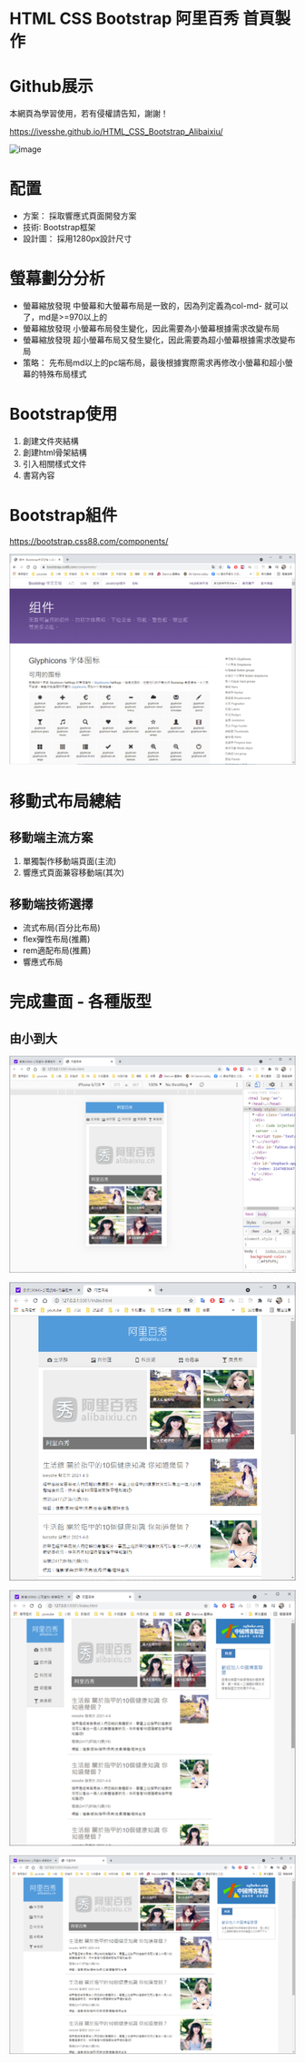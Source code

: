 # HTML CSS Bootstrap 阿里百秀 首頁製作

# Github展示

本網頁為學習使用，若有侵權請告知，謝謝！

https://ivesshe.github.io/HTML_CSS_Bootstrap_Alibaixiu/

![image](./images/20210407205803.png)

# 配置

- 方案： 採取響應式頁面開發方案
- 技術∶ Bootstrap框架
- 設計圖： 採用1280px設計尺寸

# 螢幕劃分分析

- 螢幕縮放發現 中螢幕和大螢幕布局是一致的，因為列定義為col-md- 就可以了，md是>=970以上的
- 螢幕縮放發現 小螢幕布局發生變化，因此需要為小螢幕根據需求改變布局
- 螢幕縮放發現 超小螢幕布局又發生變化，因此需要為超小螢幕根據需求改變布局
- 策略： 先布局md以上的pc端布局，最後根據實際需求再修改小螢幕和超小螢幕的特殊布局樣式

# Bootstrap使用

1. 創建文件夾結構
2. 創建html骨架結構
3. 引入相關樣式文件
4. 書寫內容


# Bootstrap組件

https://bootstrap.css88.com/components/

![image](./images/20210408165244.png)


# 移動式布局總結

## 移動端主流方案

1. 單獨製作移動端頁面(主流)
2. 響應式頁面兼容移動端(其次)

## 移動端技術選擇

- 流式布局(百分比布局)
- flex彈性布局(推薦)
- rem適配布局(推薦)
- 響應式布局


# 完成畫面 - 各種版型

## 由小到大

![image](./images/20210408205253.png)

![image](./images/20210408205216.png)

![image](./images/20210408205210.png)

![image](./images/20210408205203.png)






